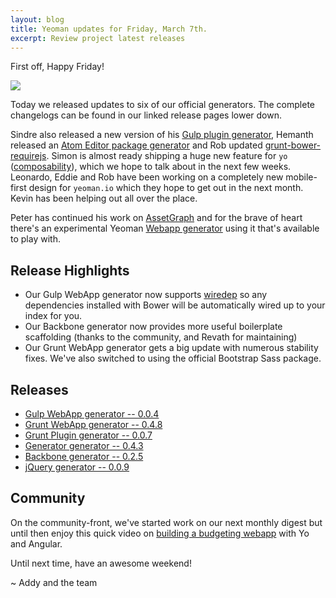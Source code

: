 ```yaml
---
layout: blog
title: Yeoman updates for Friday, March 7th.
excerpt: Review project latest releases
---
```


First off, Happy Friday!

<img src="http://i.imgur.com/WHfJgag.jpg"/>

Today we released updates to six of our official generators. The complete changelogs can be found in our linked release pages lower down.

Sindre also released a new version of his [Gulp plugin generator](https://github.com/sindresorhus/generator-gulp-plugin-boilerplate), Hemanth released an [Atom Editor package generator](https://github.com/hemanth/generator-atom) and Rob updated [grunt-bower-requirejs](https://github.com/yeoman/grunt-bower-requirejs). Simon is almost ready shipping a huge new feature for `yo` ([composability](https://github.com/yeoman/generator/commits/master)), which we hope to talk about in the next few weeks. Leonardo, Eddie and Rob have been working on a completely new mobile-first design for `yeoman.io` which they hope to get out in the next month. Kevin has been helping out all over the place.

Peter has continued his work on [AssetGraph](https://github.com/assetgraph/assetgraph) and for the brave of heart there's an experimental Yeoman [Webapp generator](https://github.com/Munter/generator-webapp-assetgraph) using it that's available to play with.


## Release Highlights

* Our Gulp WebApp generator now supports [wiredep](https://github.com/yeoman/generator-gulp-webapp/commit/f594d53a2f558208ab011398a96a9de4b1f853b1) so any dependencies installed with Bower will be automatically wired up to your index for you.
* Our Backbone generator now provides more useful boilerplate scaffolding (thanks to the community, and Revath for maintaining)
* Our Grunt WebApp generator gets a big update with numerous stability fixes. We've also switched to using the official Bootstrap Sass package.


## Releases

* [Gulp WebApp generator -- 0.0.4](https://github.com/yeoman/generator-gulp-webapp/releases/tag/v0.0.4)
* [Grunt WebApp generator -- 0.4.8](https://github.com/yeoman/generator-webapp/releases/tag/v0.4.8)
* [Grunt Plugin generator -- 0.0.7](https://github.com/yeoman/generator-gruntplugin/releases/tag/v0.0.7)
* [Generator generator -- 0.4.3](https://github.com/yeoman/generator-generator/releases/tag/v0.4.3)
* [Backbone generator -- 0.2.5](https://github.com/yeoman/generator-backbone/releases/tag/v0.2.5)
* [jQuery generator -- 0.0.9](https://github.com/yeoman/generator-jquery/releases/tag/v0.0.9)

## Community

On the community-front, we've started work on our next monthly digest but until then enjoy this quick video on [building a budgeting webapp](http://tagtree.tv/angular-with-yeoman) with Yo and Angular.

Until next time, have an awesome weekend!

~ Addy and the team
